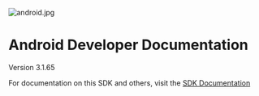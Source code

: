 ![android.jpg](android.jpg)

# Android Developer Documentation

Version 3.1.65

For documentation on this SDK and others, visit the [SDK Documentation](http://sdk.sphero.com)
